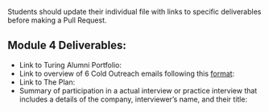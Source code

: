 Students should update their individual file with links to specific deliverables before making a Pull Request.

## Module 4 Deliverables:

* Link to Turing Alumni Portfolio:
* Link to overview of 6 Cold Outreach emails following this [format](https://github.com/turingschool/professional_skills/blob/master/module_four/outreach_deliverable_guidelines.md):
* Link to The Plan:
* Summary of participation in a actual interview or practice interview that includes a details of the company, interviewer’s name, and their title:
